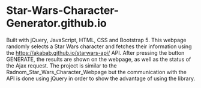 # Star-Wars-Character-Generator.github.io
Built with jQuery, JavaScript, HTML, CSS and Bootstrap 5. This webpage randomly selects a Star Wars character and fetches their information using the https://akabab.github.io/starwars-api/ API. After pressing the button GENERATE, the results are shown on the webpage, as well as the status of the Ajax request. The project is similar to the Radnom_Star_Wars_Character_Webpage but the communication with the API is done using jQuery in order to show the advantage of using the library.
